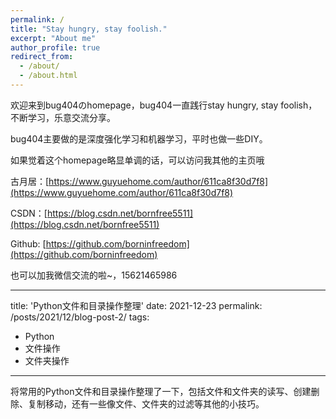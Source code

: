 ```yaml
---
permalink: /
title: "Stay hungry, stay foolish."
excerpt: "About me"
author_profile: true
redirect_from: 
  - /about/
  - /about.html
---
```


欢迎来到bug404のhomepage，bug404一直践行stay hungry, stay foolish，不断学习，乐意交流分享。

bug404主要做的是深度强化学习和机器学习，平时也做一些DIY。

如果觉着这个homepage略显单调的话，可以访问我其他的主页哦

古月居：[https://www.guyuehome.com/author/611ca8f30d7f8](https://www.guyuehome.com/author/611ca8f30d7f8)

CSDN：[https://blog.csdn.net/bornfree5511](https://blog.csdn.net/bornfree5511)

Github: [https://github.com/borninfreedom](https://github.com/borninfreedom)

也可以加我微信交流的啦~，15621465986

---
title: 'Python文件和目录操作整理'
date: 2021-12-23
permalink: /posts/2021/12/blog-post-2/
tags:
  - Python
  - 文件操作
  - 文件夹操作
---

将常用的Python文件和目录操作整理了一下，包括文件和文件夹的读写、创建删除、复制移动，还有一些像文件、文件夹的过滤等其他的小技巧。
